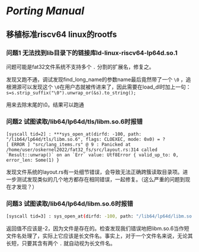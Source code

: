 # *Porting Manual*

## 移植标准riscv64 linux的rootfs

### 问题1 无法找到lib目录下的链接库ld-linux-riscv64-lp64d.so.1

问题可能是fat32文件系统不支持多个 `.` 分割的扩展名，修复之。

发现又跑不通，调试发现find_long_name的参数name最后竟然带了一个 `\0` ，追根溯源可以发现这个 `\0`在用户态就被传进来了，因此需要在load_dl时加上一句：`s=s.strip_suffix("\0").unwrap_or(&s).to_string();`

用来去除末尾的\0。结果可以跑通

### 问题2 试图读取/lib64/lp64d/tls/libm.so.6时报错

```shell
[syscall tid=2] : ***sys_open_at(dirfd: -100, path: "/lib64/lp64d/tls/libm.so.6", flags: CLOEXEC, mode: 0x0) = ?
[ ERROR ] "src/lang_items.rs" @ 9 : Panicked at /home/user/oskernel2022/fat32_fs/src/layout.rs:314 called `Result::unwrap()` on an `Err` value: Utf8Error { valid_up_to: 0, error_len: Some(1) }
```

发现文件系统的layout.rs有一处细节错误，会导致无法正确跨簇读取目录项。进一步测试发现类似的几个地方都存在相同错误，一起修复。（这么严重的问题到现在才发现？）

### 问题3 试图读取/lib64/lp64d/libm.so.6时报错

```sh
[syscall tid=3] : sys_open_at(dirfd: -100, path: "/lib64/lp64d/libm.so.6", flags: CLOEXEC, mode: 0x0) = -2
```

返回值不应该是-2，因为文件是存在的。检查发现我们错误地把libm.so.6当作短文件名处理了，实际上它应该是长文件名。事实上，对于一个文件名来说，无论其长短，只要其含有两个 `.` 就自动视为长文件名。
